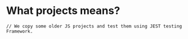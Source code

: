 # What projects means?
`// We copy some older JS projects and test them using JEST testing Framework.`